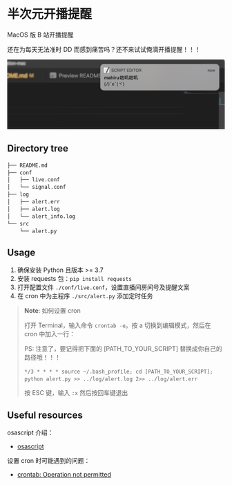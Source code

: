 # 半次元开播提醒

MacOS 版 B 站开播提醒

还在为每天无法准时 DD 而感到痛苦吗？还不来试试俺滴开播提醒！！！

![](/img/screenshot-2.JPG)

## Directory tree

```bash
├── README.md
├── conf
│   ├── live.conf
│   └── signal.conf
├── log
│   ├── alert.err
│   ├── alert.log
│   └── alert_info.log
└── src
    └── alert.py
```

## Usage

1. 确保安装 Python 且版本 >= 3.7
2. 安装 requests 包：`pip install requests`
3. 打开配置文件 `./conf/live.conf`，设置直播间房间号及提醒文案
4. 在 cron 中为主程序 `./src/alert.py` 添加定时任务

> **Note**: 如何设置 cron
> 
> 打开 Terminal，输入命令 `crontab -e`。按 a 切换到编辑模式，然后在 cron 中加入一行：
> 
> PS: 注意了，要记得把下面的 [PATH_TO_YOUR_SCRIPT] 替换成你自己的路径哦！！！
> 
> ```*/3 * * * * source ~/.bash_profile; cd [PATH_TO_YOUR_SCRIPT]; python alert.py >> ../log/alert.log 2>> ../log/alert.err```
> 
> 按 ESC 键，输入 `:x` 然后按回车键退出

## Useful resources

osascript 介绍：

- [osascript](https://ss64.com/osx/osascript.html)

设置 cron 时可能遇到的问题：

- [crontab: Operation not permitted](https://serverfault.com/questions/954586/osx-mojave-crontab-tmp-tmp-x-operation-not-permitted)
<!-- - [PermissionError: [Errno 1] Operation not permitted after macOS Catalina Update](https://stackoverflow.com/questions/58479686/permissionerror-errno-1-operation-not-permitted-after-macos-catalina-update) -->
